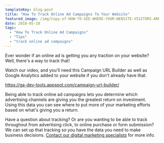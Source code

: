 ```yaml
---
templateKey: blog-post
title: "How To Track Online Ad Campaigns To Your Website"
featured_image: /img/Copy-of-HOW-TO-SEE-WHERE-YOUR-WEBSITE-VISITORS-ARE-COMING-FROM.jpg
date: 2018-05-18
tags:
  - "How To Track Online Ad Campaigns"
  - "Tips"
  - "track online ad campaigns"
---
```


Ever wonder if an online ad is getting you any traction on your website? Well, there's a way to track that!

Watch our video, and you'll need this Campaign URL Builder as well as Google Analytics added to your website if you don't already have that.

https://ga-dev-tools.appspot.com/campaign-url-builder/

Being able to track online ad campaigns lets you determine which advertising channels are giving you the greatest return on investment. Using this data you can see where to put more of your marketing efforts based on what's giving you a return.

Have a question about tracking? Or are you wanting to be able to track throughout from advertising click, to online purchase or form submission? We can set up that tracking so you have the data you need to make business decisions. [Contact our digital marketing specialists](https://graphicintuitions.com/get-in-touch/) for more info.